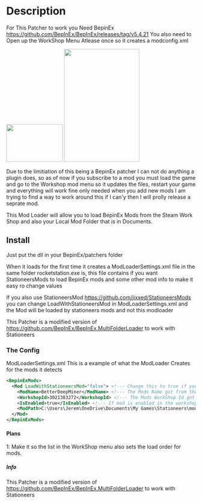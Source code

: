 
# Description

For This Patcher to work you Need BepinEx https://github.com/BepInEx/BepInEx/releases/tag/v5.4.21
You also need to Open up the WorkShop Menu Atlease once so it creates a modconfig.xml

<img src="https://github.com/ihatetn931/StationeersBepinExModLoader/assets/2037352/52c0f1c0-4e46-4412-9b8d-b08cf65e84cc" width="150" height="100">

<img src="https://github.com/ihatetn931/StationeersBepinExModLoader/assets/2037352/92c7560d-9f76-4535-ba06-7461264cabe9" width="200" height="300">

Due to the limitiation of this being a BepinEx patcher I can not do anything a plugin does, so as of now if you subscribe to a mod you must load the game and go to the Workshop mod menu so it updates the files, restart your game and everything will work fine
only needed when you add new mods I am trying to find a way to work around this if I can'y then I will prolly release a seprate mod.

This Mod Loader will allow you to load BepinEx Mods from the Steam Work Shop and also your Local Mod Folder that is in Documents.

## Install
Just put the dll in your BepinEx/patchers folder

When it loads for the first time it creates a ModLoaderSettings.xml file in the same folder rocketstation.exe is, this file contains if you want StationeersMods to load BepinEx mods and some other mod info to make it easy ro change values

If you also use StationeersMod https://github.com/jixxed/StationeersMods you can change LoadWithStationeersMod in ModLoaderSettings.xml and the Mod will be loaded by stationeers mods and not this modloader

This Patcher is a modified version of https://github.com/BepInEx/BepInEx.MultiFolderLoader to work with Stationeers

### The Config
ModLoaderSettings.xml
This is a example of what the ModLoader Creates for the mods it detects
```xml
<BepinExMods>
  <Mod LoadWithStationeersMod="false"> <!--- Change this to true if you want StationeersMods to load this Mod --->
    <ModName>BetterDeepMiner</ModName> <!--- The Mods Name got from the About.xml in the mod folder NOT CHANGEABLE --->
    <WorkshopId>3021383272</WorkshopId> <!--- The Mods WorkShop Id got from the About.xml in the mod folder, if it has no id it is 0 NOT CHANGEABLE --->
    <IsEnabled>true</IsEnabled> <!--- If mod is enabled in the workshop menu NOT CHANGEABLE --->
    <ModPath>C:\Users\Jerem\OneDrive\Documents\My Games\Stationeers\mods\BetterDeepMiner</ModPath> <!--- The Mods ModPath the path the mod is NOT CHANGEABLE --->
  </Mod>
</BepinExMods>
```

#### Plans
1: Make it so the list in the WorkShop menu also sets the load order for mods.

##### Info
This Patcher is a modified version of https://github.com/BepInEx/BepInEx.MultiFolderLoader to work with Stationeers

